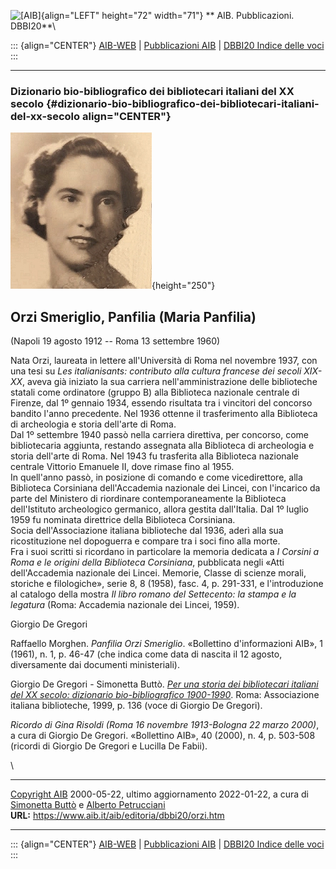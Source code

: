 ![\[AIB\]](/aib/wi/aibv72.gif){align="LEFT" height="72" width="71"}
** AIB. Pubblicazioni. DBBI20**\

::: {align="CENTER"}
[AIB-WEB](/) \| [Pubblicazioni AIB](/pubblicazioni/) \| [DBBI20 Indice
delle voci](dbbi20.htm)
:::

------------------------------------------------------------------------

### Dizionario bio-bibliografico dei bibliotecari italiani del XX secolo {#dizionario-bio-bibliografico-dei-bibliotecari-italiani-del-xx-secolo align="CENTER"}

![\[Ritratto\]](orzi.jpg){height="250"}

## Orzi Smeriglio, Panfilia (Maria Panfilia)

(Napoli 19 agosto 1912 -- Roma 13 settembre 1960)

Nata Orzi, laureata in lettere all\'Università di Roma nel novembre
1937, con una tesi su *Les italianisants: contributo alla cultura
francese dei secoli XIX-XX*, aveva già iniziato la sua carriera
nell\'amministrazione delle biblioteche statali come ordinatore (gruppo
B) alla Biblioteca nazionale centrale di Firenze, dal 1º gennaio 1934,
essendo risultata tra i vincitori del concorso bandito l\'anno
precedente. Nel 1936 ottenne il trasferimento alla Biblioteca di
archeologia e storia dell\'arte di Roma.\
Dal 1º settembre 1940 passò nella carriera direttiva, per concorso, come
bibliotecaria aggiunta, restando assegnata alla Biblioteca di
archeologia e storia dell\'arte di Roma. Nel 1943 fu trasferita alla
Biblioteca nazionale centrale Vittorio Emanuele II, dove rimase fino al
1955.\
In quell\'anno passò, in posizione di comando e come vicedirettore, alla
Biblioteca Corsiniana dell\'Accademia nazionale dei Lincei, con
l\'incarico da parte del Ministero di riordinare contemporaneamente la
Biblioteca dell\'Istituto archeologico germanico, allora gestita
dall\'Italia. Dal 1º luglio 1959 fu nominata direttrice della Biblioteca
Corsiniana.\
Socia dell\'Associazione italiana biblioteche dal 1936, aderì alla sua
ricostituzione nel dopoguerra e compare tra i soci fino alla morte.\
Fra i suoi scritti si ricordano in particolare la memoria dedicata a *I
Corsini a Roma e le origini della Biblioteca Corsiniana*, pubblicata
negli «Atti dell\'Accademia nazionale dei Lincei. Memorie, Classe di
scienze morali, storiche e filologiche», serie 8, 8 (1958), fasc. 4, p.
291-331, e l\'introduzione al catalogo della mostra *Il libro romano del
Settecento: la stampa e la legatura* (Roma: Accademia nazionale dei
Lincei, 1959).

Giorgio De Gregori

Raffaello Morghen. *Panfilia Orzi Smeriglio*. «Bollettino
d\'informazioni AIB», 1 (1961), n. 1, p. 46-47 (che indica come data di
nascita il 12 agosto, diversamente dai documenti ministeriali).

Giorgio De Gregori - Simonetta Buttò. [*Per una storia dei bibliotecari
italiani del XX secolo: dizionario bio-bibliografico
1900-1990*](/aib/editoria/pub065.htm). Roma: Associazione italiana
biblioteche, 1999, p. 136 (voce di Giorgio De Gregori).

*Ricordo di Gina Risoldi (Roma 16 novembre 1913-Bologna 22 marzo 2000)*,
a cura di Giorgio De Gregori. «Bollettino AIB», 40 (2000), n. 4, p.
503-508 (ricordi di Giorgio De Gregori e Lucilla De Fabii).

\

------------------------------------------------------------------------

[Copyright AIB](/su-questo-sito/dichiarazione-di-copyright-aib-web/)
2000-05-22, ultimo aggiornamento 2022-01-22, a cura di [Simonetta
Buttò](/aib/redazione3.htm) e [Alberto
Petrucciani](/su-questo-sito/redazione-aib-web/)\
**URL:** https://www.aib.it/aib/editoria/dbbi20/orzi.htm

------------------------------------------------------------------------

::: {align="CENTER"}
[AIB-WEB](/) \| [Pubblicazioni AIB](/pubblicazioni/) \| [DBBI20 Indice
delle voci](dbbi20.htm)
:::

